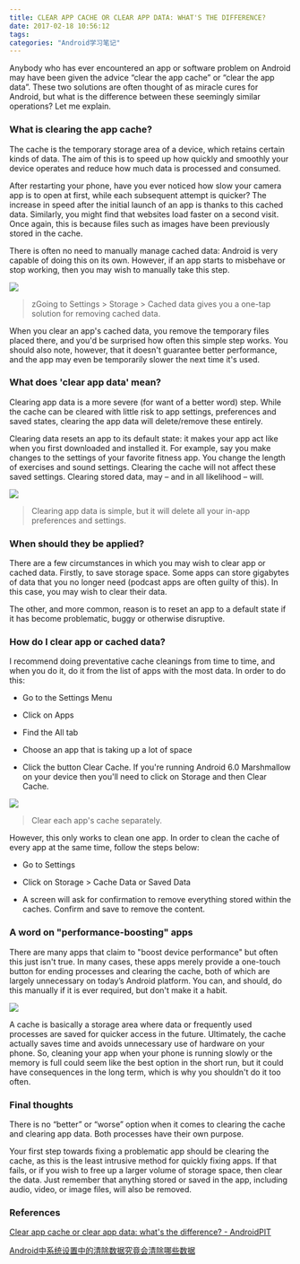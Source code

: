 ```yaml
---
title: CLEAR APP CACHE OR CLEAR APP DATA: WHAT'S THE DIFFERENCE?
date: 2017-02-18 10:56:12
tags:
categories: "Android学习笔记"
---
```


Anybody who has ever encountered an app or software problem on Android may have been given the advice “clear the app cache” or “clear the app data”. These two solutions are often thought of as miracle cures for Android, but what is the difference between these seemingly similar operations? Let me explain.

### What is clearing the app cache?

The cache is the temporary storage area of a device, which retains certain kinds of data. The aim of this is to speed up how quickly and smoothly your device operates and reduce how much data is processed and consumed.

After restarting your phone, have you ever noticed how slow your camera app is to open at first, while each subsequent attempt is quicker? The increase in speed after the initial launch of an app is thanks to this cached data. Similarly, you might find that websites load faster on a second visit. Once again, this is because files such as images have been previously stored in the cache.

There is often no need to manually manage cached data: Android is very capable of doing this on its own. However, if an app starts to misbehave or stop working, then you may wish to manually take this step.

![](/images/categories/android/android_notes/017/01.jpg)

 > zGoing to Settings > Storage > Cached data gives you a one-tap solution for removing cached data.

When you clear an app's cached data, you remove the temporary files placed there, and you'd be surprised how often this simple step works. You should also note, however, that it doesn't guarantee better performance, and the app may even be temporarily slower the next time it's used.

<!--more-->

### What does 'clear app data' mean?

Clearing app data is a more severe (for want of a better word) step. While the cache can be cleared with little risk to app settings, preferences and saved states, clearing the app data will delete/remove these entirely.

Clearing data resets an app to its default state: it makes your app act like when you first downloaded and installed it. For example, say you make changes to the settings of your favorite fitness app. You change the length of exercises and sound settings. Clearing the cache will not affect these saved settings. Clearing stored data, may – and in all likelihood – will.

![](/images/categories/android/android_notes/017/02.jpg)

>Clearing app data is simple, but it will delete all your in-app preferences and settings.

### When should they be applied?

There are a few circumstances in which you may wish to clear app or cached data. Firstly, to save storage space. Some apps can store gigabytes of data that you no longer need (podcast apps are often guilty of this). In this case, you may wish to clear their data.

The other, and more common, reason is to reset an app to a default state if it has become problematic, buggy or otherwise disruptive.

### How do I clear app or cached data?

I recommend doing preventative cache cleanings from time to time, and when you do it, do it from the list of apps with the most data. In order to do this:

  * Go to the Settings Menu

  * Click on Apps

  * Find the All tab

  * Choose an app that is taking up a lot of space

  * Click the button Clear Cache. If you're running Android 6.0 Marshmallow on your device then you'll need to click on Storage and then Clear Cache.

![](/images/categories/android/android_notes/017/03.jpg)

>Clear each app's cache separately.

However, this only works to clean one app. In order to clean the cache of every app at the same time, follow the steps below:

  * Go to Settings

  * Click on Storage > Cache Data or Saved Data

  * A screen will ask for confirmation to remove everything stored within the caches. Confirm and save to remove the content.

### A word on "performance-boosting" apps

There are many apps that claim to "boost device performance" but often this just isn't true. In many cases, these apps merely provide a one-touch button for ending processes and clearing the cache, both of which are largely unnecessary on today’s Android platform. You can, and should, do this manually if it is ever required, but don't make it a habit.

![](/images/categories/android/android_notes/017/04.png)


A cache is basically a storage area where data or frequently used processes are saved for quicker access in the future. Ultimately, the cache actually saves time and avoids unnecessary use of hardware on your phone. So, cleaning your app when your phone is running slowly or the memory is full could seem like the best option in the short run, but it could have consequences in the long term, which is why you shouldn't do it too often.

### Final thoughts

There is no “better” or “worse” option when it comes to clearing the cache and clearing app data. Both processes have their own purpose.

Your first step towards fixing a problematic app should be clearing the cache, as this is the least intrusive method for quickly fixing apps. If that fails, or if you wish to free up a larger volume of storage space, then clear the data. Just remember that anything stored or saved in the app, including audio, video, or image files, will also be removed.

### References

[Clear app cache or clear app data: what's the difference? - AndroidPIT](https://www.androidpit.com/clear-app-cache-vs-clear-app-data-difference)

[Android中系统设置中的清除数据究竟会清除哪些数据](http://droidyue.com/blog/2014/06/15/what-will-be-removed-if-you-click-clear-data-button-in-system-application-item/)
